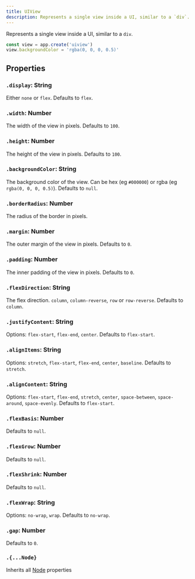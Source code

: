 ```yaml
---
title: UIView
description: Represents a single view inside a UI, similar to a `div`.
---
```


Represents a single view inside a UI, similar to a `div`.

```jsx
const view = app.create('uiview')
view.backgroundColor = 'rgba(0, 0, 0, 0.5)'
```

## Properties

### `.display`: String

Either `none` or `flex`.
Defaults to `flex`.

### `.width`: Number

The width of the view in pixels. Defaults to `100`.

### `.height`: Number

The height of the view in pixels. Defaults to `100`.

### `.backgroundColor`: String

The background color of the view.
Can be hex (eg `#000000`) or rgba (eg `rgba(0, 0, 0, 0.5)`).
Defaults to `null`.

### `.borderRadius`: Number

The radius of the border in pixels.

### `.margin`: Number

The outer margin of the view in pixels.
Defaults to `0`.

### `.padding`: Number

The inner padding of the view in pixels.
Defaults to `0`.

### `.flexDirection`: String

The flex direction. `column`, `column-reverse`, `row` or `row-reverse`.
Defaults to `column`.

### `.justifyContent`: String

Options: `flex-start`, `flex-end`, `center`.
Defaults to `flex-start`.

### `.alignItems`: String

Options: `stretch`, `flex-start`, `flex-end`, `center`, `baseline`.
Defaults to `stretch`.

### `.alignContent`: String

Options: `flex-start`, `flex-end`, `stretch`, `center`, `space-between`, `space-around`, `space-evenly`.
Defaults to `flex-start`.

### `.flexBasis`: Number

Defaults to `null`.

### `.flexGrow`: Number

Defaults to `null`.

### `.flexShrink`: Number

Defaults to `null`.

### `.flexWrap`: String

Options: `no-wrap`, `wrap`.
Defaults to `no-wrap`.

### `.gap`: Number

Defaults to `0`.

### `.{...Node}`

Inherits all [Node](/ref/Node) properties

